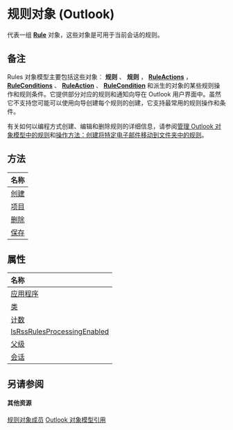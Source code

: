 
# 规则对象 (Outlook)

代表一组  **[Rule](ea2ddbcc-fd65-a636-c6da-79950033f385.md)** 对象，这些对象是可用于当前会话的规则。


## 备注

Rules 对象模型主要包括这些对象︰ **规则** 、 **规则** ， **[RuleActions](82ba76cd-86a4-3372-cb51-2df1d58c8b71.md)** ， **[RuleConditions](e8e9a05a-b36b-add2-b294-8cdc5a97e119.md)** 、 **[RuleAction](6451788f-e5ed-239c-a34d-b564b52d8955.md)** 、 **[RuleCondition](e03f91c2-2c08-b036-104a-d6246f28bc2d.md)** 和派生的对象的某些规则操作和规则条件。它提供部分对应的规则和通知向导在 Outlook 用户界面中。虽然它不支持您可能可以使用向导创建每个规则的创建，它支持最常用的规则操作和条件。

有关如何以编程方式创建、编辑和删除规则的详细信息，请参阅[管理 Outlook 对象模型中的规则](http://msdn.microsoft.com/library/05ddd643-e9bd-a37d-b680-b8519960a5f6%28Office.15%29.aspx)和[操作方法：创建将特定电子邮件移动到文件夹中的规则](http://msdn.microsoft.com/library/e72fa307-8224-c2d2-1318-a18cd8e9f22f%28Office.15%29.aspx)。


## 方法



|**名称**|
|:-----|
|[创建](84789ccc-a6c2-9f79-5338-45b03b116dd5.md)|
|[项目](fe696181-9f61-0eb7-9634-5f7c007f1606.md)|
|[删除](6d4bb971-b38a-0434-1b6a-8892689549d6.md)|
|[保存](d838eca0-4ec5-ab43-a031-fd65ab7d9f3c.md)|

## 属性



|**名称**|
|:-----|
|[应用程序](406b1f7c-1714-5f0e-5d9f-37ddc963ca69.md)|
|[类](3ee88b9e-4cb3-c80b-6386-4b35ef59d27b.md)|
|[计数](b1753709-5693-9f2a-cd11-0e3c4e5e0982.md)|
|[IsRssRulesProcessingEnabled](7eff75e6-1e1a-0fbf-9d05-2f40e7f08145.md)|
|[父级](4a74aeb3-4502-a59f-fdb9-29d7181f3bb3.md)|
|[会话](c544e009-623c-3e4d-b71a-9177dcfcc668.md)|

## 另请参阅


#### 其他资源


[规则对象成员](39fb5418-ff5a-1714-d3b5-07cc28893821.md)
[Outlook 对象模型引用](http://msdn.microsoft.com/library/73221b13-d8d8-99b8-3394-b95dbbfd5ddc%28Office.15%29.aspx)